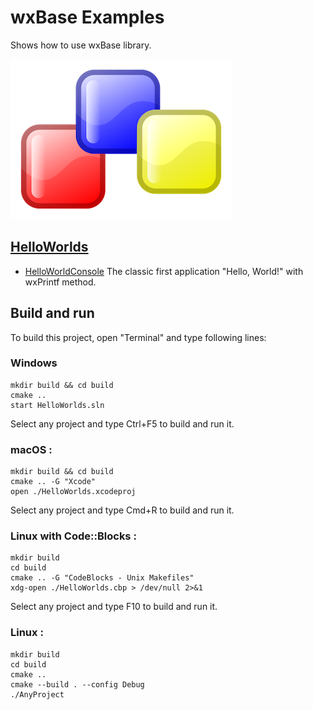 # wxBase Examples

Shows how to use wxBase library.

[![wxwidgets](docs/Pictures/wxwidgets_header.png)](https://www.wxwidgets.org/)

## [HelloWorlds](HelloWorlds/README.md)

* [HelloWorldConsole](HelloWorlds/HelloWorldConsole/README.md) The classic first application "Hello, World!" with wxPrintf method.

## Build and run

To build this project, open "Terminal" and type following lines:

### Windows
``` shell
mkdir build && cd build
cmake ..
start HelloWorlds.sln
```

Select any project and type Ctrl+F5 to build and run it.

### macOS :

``` shell
mkdir build && cd build
cmake .. -G "Xcode"
open ./HelloWorlds.xcodeproj
```

Select any project and type Cmd+R to build and run it.

### Linux with Code::Blocks :

``` shell
mkdir build
cd build
cmake .. -G "CodeBlocks - Unix Makefiles"
xdg-open ./HelloWorlds.cbp > /dev/null 2>&1
```

Select any project and type F10 to build and run it.

### Linux :

``` shell
mkdir build
cd build
cmake ..
cmake --build . --config Debug
./AnyProject
```
